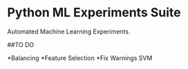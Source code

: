 # Python ML Experiments Suite

Automated Machine Learning Experiments.

##TO DO

*Balancing
*Feature Selection
*Fix Warnings SVM